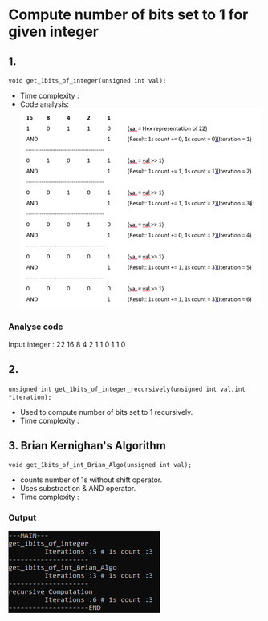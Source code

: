 # Compute number of bits set to 1 for given integer

## 1.
```
void get_1bits_of_integer(unsigned int val);
```
- Time complexity :
- Code analysis:
![get_1bits_of_integer pictorial representation](https://github.com/yuvvi/Elements_of_programming/blob/master/Primitive_type/code_analysis.PNG)

### Analyse code
Input integer : 22
                      16 8 4 2 1
                      1  0 1 1 0
## 2.
```
unsigned int get_1bits_of_integer_recursively(unsigned int val,int *iteration);
```
- Used to compute number of bits set to 1 recursively.
- Time complexity :

## 3. Brian Kernighan's Algorithm
```
void get_1bits_of_int_Brian_Algo(unsigned int val);
```
- counts number of 1s without shift operator.
- Uses substraction & AND operator.
- Time complexity :

### Output
![Output](https://github.com/yuvvi/Elements_of_programming/blob/master/Primitive_type/Output_1bits_of_int.PNG)

